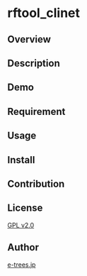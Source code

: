 rftool_clinet
===

## Overview

## Description

## Demo

## Requirement

## Usage

## Install

## Contribution

## License
[GPL v2.0](https://github.com/e-trees/rftool_client/blob/master/LICENSE)


## Author
[e-trees.jp](http://e-trees.jp)


